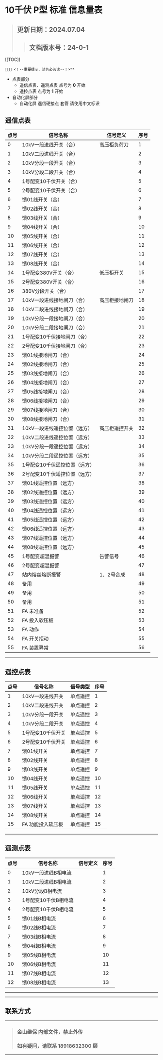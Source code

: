 # 10千伏 P型 标准 信息量表



> ## **更新日期：2024.07.04**
>
> > ## 文档版本号：24-0-1

[[TOC]]

```
📣📣📣 <！--重要提示，请务必阅读--！>**
```

- 点表部分
  - 遥信点表、遥测点表 点号为 **0** 开始
  - 遥控点表 点号为 **1** 开始
- 自动化屏部分
  - 自动化屏 遥信硬接点 套管 请使用中文标识



## 遥信点表

| 点号 | 信号名称                      | 信号定义       | 序号 |
| ---- | ----------------------------- | -------------- | ---- |
| 0    | 10kV一段进线开关（合）        | 高压柜负荷刀   | 1    |
| 1    | 10kV二段进线开关（合）        |                | 2    |
| 2    | 10kV分段一段开关（合）        |                | 3    |
| 3    | 10kV分段二段开关（合）        |                | 4    |
| 4    | 1号配变10千伏开关（合）       |                | 5    |
| 5    | 2号配变10千伏开关（合）       |                | 6    |
| 6    | 馈01线开关（合）              |                | 7    |
| 7    | 馈02线开关（合）              |                | 8    |
| 8    | 馈03线开关（合）              |                | 9    |
| 9    | 馈04线开关（合）              |                | 10   |
| 10   | 馈05线开关（合）              |                | 11   |
| 11   | 馈06线开关（合）              |                | 12   |
| 12   | 馈07线开关（合）              |                | 13   |
| 13   | 馈08线开关（合）              |                | 14   |
| 14   | 1号配变380V开关（合）         | 低压柜开关     | 15   |
| 15   | 2号配变380V开关（合）         |                | 16   |
| 16   | 380V分段开关（合）            |                | 17   |
| 17   | 10kV一段进线接地闸刀（合）    | 高压柜接地闸刀 | 18   |
| 18   | 10kV二段进线接地闸刀（合）    |                | 19   |
| 19   | 10kV分段一段接地闸刀（合）    |                | 20   |
| 20   | 10kV分段二段接地闸刀（合）    |                | 21   |
| 21   | 1号配变10千伏接地闸刀（合）   |                | 22   |
| 22   | 2号配变10千伏接地闸刀（合）   |                | 23   |
| 23   | 馈01线接地闸刀（合）          |                | 24   |
| 24   | 馈02线接地闸刀（合）          |                | 25   |
| 25   | 馈03线接地闸刀（合）          |                | 26   |
| 26   | 馈04线接地闸刀（合）          |                | 27   |
| 27   | 馈05线接地闸刀（合）          |                | 28   |
| 28   | 馈06线接地闸刀（合）          |                | 29   |
| 29   | 馈07线接地闸刀（合）          |                | 30   |
| 30   | 馈08线接地闸刀（合）          |                | 31   |
| 31   | 10kV一段进线遥控位置（远方）  | 高压柜遥控开关 | 32   |
| 32   | 10kV二段进线遥控位置（远方）  |                | 33   |
| 33   | 10kV分段一段遥控位置（远方）  |                | 34   |
| 34   | 10kV分段二段遥控位置（远方）  |                | 35   |
| 35   | 1号配变10千伏遥控位置（远方） |                | 36   |
| 36   | 2号配变10千伏遥控位置（远方） |                | 37   |
| 37   | 馈01线遥控位置（远方）        |                | 38   |
| 38   | 馈02线遥控位置（远方）        |                | 39   |
| 39   | 馈03线遥控位置（远方）        |                | 40   |
| 40   | 馈04线遥控位置（远方）        |                | 41   |
| 41   | 馈05线遥控位置（远方）        |                | 42   |
| 42   | 馈06线遥控位置（远方）        |                | 43   |
| 43   | 馈07线遥控位置（远方）        |                | 44   |
| 44   | 馈08线遥控位置（远方）        |                | 45   |
| 45   | 1号配变超温报警               | 告警信号       | 46   |
| 46   | 2号配变超温报警               |                | 47   |
| 47   | 站内熔丝熔断报警              | 1、2号合成     | 48   |
| 48   | 备用                          |                | 49   |
| 49   | 备用                          |                | 50   |
| 50   | 备用                          |                | 51   |
| 51   | FA 未准备                     |                | 52   |
| 52   | FA 投入软压板                 |                | 53   |
| 53   | FA 动作                       |                | 54   |
| 54   | FA 开关拒动                   |                | 55   |
| 55   | FA 装置异常                   |                | 56   |

------

## 遥控点表

| 点号 | 信号名称          | 信号类型 | 序号 |
| ---- | ----------------- | -------- | ---- |
| 1    | 10kV一段进线开关  | 单点遥控 | 1    |
| 2    | 10kV二段进线开关  | 单点遥控 | 2    |
| 3    | 10kV分段一段开关  | 单点遥控 | 3    |
| 4    | 10kV分段二段开关  | 单点遥控 | 4    |
| 5    | 1号配变10千伏开关 | 单点遥控 | 5    |
| 6    | 2号配变10千伏开关 | 单点遥控 | 6    |
| 7    | 馈01线开关        | 单点遥控 | 7    |
| 8    | 馈02线开关        | 单点遥控 | 8    |
| 9    | 馈03线开关        | 单点遥控 | 9    |
| 10   | 馈04线开关        | 单点遥控 | 10   |
| 11   | 馈05线开关        | 单点遥控 | 11   |
| 12   | 馈06线开关        | 单点遥控 | 12   |
| 13   | 馈07线开关        | 单点遥控 | 13   |
| 14   | 馈08线开关        | 单点遥控 | 14   |
| 15   | FA 功能投入软压板 | 单点遥控 | 15   |

------

## 遥测点表

| 点号 | 信号名称             | 信号定义 | 序号 |
| ---- | -------------------- | -------- | ---- |
| 0    | 10kV一段进线B相电流  |          | 1    |
| 1    | 10kV二段进线B相电流  |          | 2    |
| 2    | 10kV分段B相电流      |          | 3    |
| 3    | 1号配变10千伏B相电流 |          | 4    |
| 4    | 2号配变10千伏B相电流 |          | 5    |
| 5    | 馈01线B相电流        |          | 6    |
| 6    | 馈02线B相电流        |          | 7    |
| 7    | 馈03线B相电流        |          | 8    |
| 8    | 馈04线B相电流        |          | 9    |
| 9    | 馈05线B相电流        |          | 10   |
| 10   | 馈06线B相电流        |          | 11   |
| 11   | 馈07线B相电流        |          | 12   |
| 12   | 馈08线B相电流        |          | 13   |

------


------

## 联系方式

------

> ### 金山继保 内部文件，禁止外传
>
> ### 如有疑问，请联系 18918632300 顾

------

